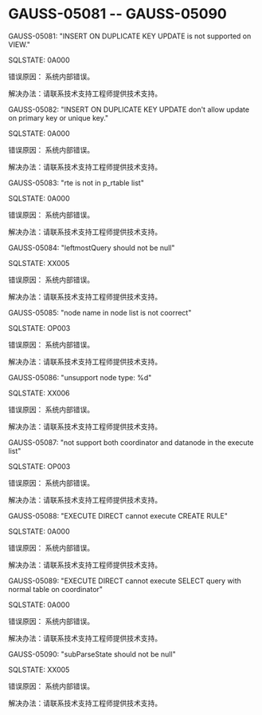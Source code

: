 # GAUSS-05081 -- GAUSS-05090<a name="ZH-CN_TOPIC_0302073091"></a>

GAUSS-05081: "INSERT ON DUPLICATE KEY UPDATE is not supported on VIEW."

SQLSTATE: 0A000

错误原因： 系统内部错误。

解决办法：请联系技术支持工程师提供技术支持。

GAUSS-05082: "INSERT ON DUPLICATE KEY UPDATE don't allow update on primary key or unique key."

SQLSTATE: 0A000

错误原因： 系统内部错误。

解决办法：请联系技术支持工程师提供技术支持。

GAUSS-05083: "rte is not in p\_rtable list"

SQLSTATE: 0A000

错误原因： 系统内部错误。

解决办法：请联系技术支持工程师提供技术支持。

GAUSS-05084: "leftmostQuery should not be null"

SQLSTATE: XX005

错误原因： 系统内部错误。

解决办法：请联系技术支持工程师提供技术支持。

GAUSS-05085: "node name in node list is not coorrect"

SQLSTATE: OP003

错误原因： 系统内部错误。

解决办法：请联系技术支持工程师提供技术支持。

GAUSS-05086: "unsupport node type: %d"

SQLSTATE: XX006

错误原因： 系统内部错误。

解决办法：请联系技术支持工程师提供技术支持。

GAUSS-05087: "not support both coordinator and datanode in the execute list"

SQLSTATE: OP003

错误原因： 系统内部错误。

解决办法：请联系技术支持工程师提供技术支持。

GAUSS-05088: "EXECUTE DIRECT cannot execute CREATE RULE"

SQLSTATE: 0A000

错误原因： 系统内部错误。

解决办法：请联系技术支持工程师提供技术支持。

GAUSS-05089: "EXECUTE DIRECT cannot execute SELECT query with normal table on coordinator"

SQLSTATE: 0A000

错误原因： 系统内部错误。

解决办法：请联系技术支持工程师提供技术支持。

GAUSS-05090: "subParseState should not be null"

SQLSTATE: XX005

错误原因： 系统内部错误。

解决办法：请联系技术支持工程师提供技术支持。

